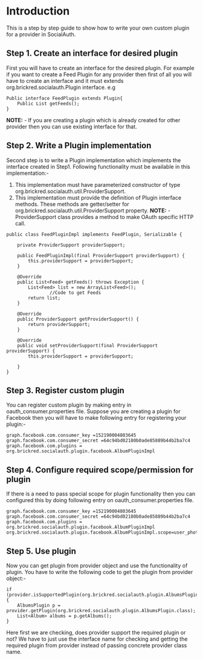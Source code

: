 # Introduction #

This is a step by step guide to show how to write your own custom plugin for a provider in SocialAuth.


## Step 1. Create an interface for desired plugin ##

First you will have to create an interface for the desired plugin. For example if you want to create a Feed Plugin for any provider then first of all you will have to create an interface and it must extends  org.brickred.socialauth.Plugin interface. e.g

```
Public interface FeedPlugin extends Plugin{
	Public List getFeeds();
}
```
**NOTE:** - If you are creating a plugin which is already created for other provider then you can use existing interface for that.


## Step 2. Write a Plugin implementation ##

Second step is to write a Plugin implementation which implements the interface created in Step1. Following functionality must be available in this implementation:-
  1. This implementation must have parameterized constructor of type org.brickred.socialauth.util.ProviderSupport.
  1. This implementation must provide the definition of Plugin interface methods. These methods are getter/setter for org.brickred.socialauth.util.ProviderSupport property.
**NOTE:** - ProviderSupport class provides a method to make OAuth specific HTTP call.

```
public class FeedPluginImpl implements FeedPlugin, Serializable {

	private ProviderSupport providerSupport;

	public FeedPluginImpl(final ProviderSupport providerSupport) {
		this.providerSupport = providerSupport;
	}

	@Override
	public List<Feed> getFeeds() throws Exception {
		List<Feed> list = new ArrayList<Feed>();
                //Code to get Feeds 
		return list;
	}

	@Override
	public ProviderSupport getProviderSupport() {
		return providerSupport;
	}

	@Override
	public void setProviderSupport(final ProviderSupport providerSupport) {
		this.providerSupport = providerSupport;

	}
}

```

## Step 3. Register custom plugin ##
You can register custom plugin by making entry in oauth\_consumer.properties file. Suppose you are creating a plugin for Facebook then you will have to make following entry for registering your plugin:-
```
graph.facebook.com.consumer_key =152190004803645
graph.facebook.com.consumer_secret =64c94bd02180b0ade85889b44b2ba7c4
graph.facebook.com.plugins = org.brickred.socialauth.plugin.facebook.AlbumPluginImpl
```

## Step 4. Configure required scope/permission for plugin ##
If there is a need to pass special scope for plugin functionality then you can configured this by doing following entry on oauth\_consumer.properties file.
```
graph.facebook.com.consumer_key =152190004803645
graph.facebook.com.consumer_secret =64c94bd02180b0ade85889b44b2ba7c4
graph.facebook.com.plugins = org.brickred.socialauth.plugin.facebook.AlbumPluginImpl
org.brickred.socialauth.plugin.facebook.AlbumPluginImpl.scope=user_photos
```

## Step 5. Use plugin ##
Now you can get plugin from provider object and use the functionality of plugin. You have to write the following code to get the plugin from provider object:-
```
if (provider.isSupportedPlugin(org.brickred.socialauth.plugin.AlbumsPlugin.class)) {
    AlbumsPlugin p = provider.getPlugin(org.brickred.socialauth.plugin.AlbumsPlugin.class);
    List<Album> albums = p.getAlbums();
}
```

Here first we are checking, does provider support the required plugin or not? We have to just use the interface name for checking and getting the required plugin from provider instead of passing concrete provider class name.